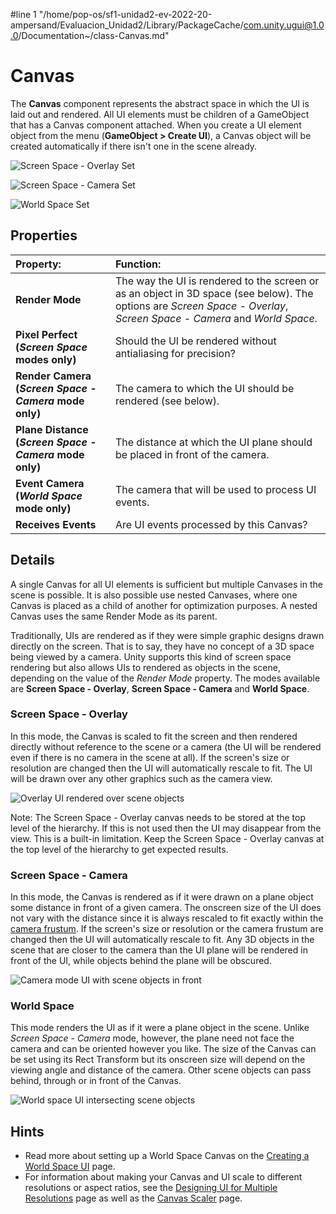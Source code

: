 #line 1 "/home/pop-os/sf1-unidad2-ev-2022-20-ampersand/Evaluacion_Unidad2/Library/PackageCache/com.unity.ugui@1.0.0/Documentation~/class-Canvas.md"
# Canvas

The **Canvas** component represents the abstract space in which the UI is laid out and rendered. All UI elements must be children of a GameObject that has a Canvas component attached. When you create a UI element object from the menu (**GameObject > Create UI**), a Canvas object will be created automatically if there isn't one in the scene already.

![Screen Space - Overlay Set](images/UI_CanvasInspector.png)

![Screen Space - Camera Set](images/UI_CanvasScreenSpaceCameraInspector.png)

![World Space Set](images/UI_CanvasWorldSpaceInspector.png)

## Properties

|**Property:** |**Function:** |
|:---|:---|
|**Render Mode** | The way the UI is rendered to the screen or as an object in 3D space (see below). The options are _Screen Space - Overlay_, _Screen Space - Camera_ and _World Space_. |
|**Pixel Perfect (_Screen Space_ modes only)** |Should the UI be rendered without antialiasing for precision? |
|**Render Camera (_Screen Space - Camera_ mode only)** |The camera to which the UI should be rendered (see below). |
|**Plane Distance (_Screen Space - Camera_ mode only)** |The distance at which the UI plane should be placed in front of the camera. |
|**Event Camera (_World Space_ mode only)** |The camera that will be used to process UI events. |
|**Receives Events** |Are UI events processed by this Canvas? |


## Details

A single Canvas for all UI elements is sufficient but multiple Canvases in the scene is possible. It is also possible use nested Canvases, where one Canvas is placed as a child of another for optimization purposes. A nested Canvas uses the same Render Mode as its parent.

Traditionally, UIs are rendered as if they were simple graphic designs drawn directly on the screen. That is to say, they have no concept of a 3D space being viewed by a camera. Unity supports this kind of screen space rendering but also allows UIs to rendered as objects in the scene, depending on the value of the _Render Mode_ property. The modes available are **Screen Space - Overlay**, **Screen Space - Camera** and **World Space**.

### Screen Space - Overlay

In this mode, the Canvas is scaled to fit the screen and then rendered directly without reference to the scene or a camera (the UI will be rendered even if there is no camera in the scene at all). If the screen's size or resolution are changed then the UI will automatically rescale to fit. The UI will be drawn over any other graphics such as the camera view.

![Overlay UI rendered over scene objects](images/CanvasOverlay.png)

Note: The Screen Space - Overlay canvas needs to be stored at the top level of the hierarchy.  If this is not used then the UI may disappear from the view.  This is a built-in limitation.  Keep the Screen Space - Overlay canvas at the top level of the hierarchy to get expected results.

### Screen Space - Camera

In this mode, the Canvas is rendered as if it were drawn on a plane object some distance in front of a given camera. The onscreen size of the UI does not vary with the distance since it is always rescaled to fit exactly within the [camera frustum](https://docs.unity3d.com/Manual/FrustumSizeAtDistance.html). If the screen's size or resolution or the camera frustum are changed then the UI will automatically rescale to fit. Any 3D objects in the scene that are closer to the camera than the UI plane will be rendered in front of the UI, while objects behind the plane will be obscured.

![Camera mode UI with scene objects in front](images/CanvasCamera.png)

### World Space

This mode renders the UI as if it were a plane object in the scene. Unlike _Screen Space - Camera_ mode, however, the plane need not face the camera and can be oriented however you like. The size of the Canvas can be set using its Rect Transform but its onscreen size will depend on the viewing angle and distance of the camera. Other scene objects can pass behind, through or in front of the Canvas.

![World space UI intersecting scene objects](images/CanvasWorldSpace.png)


## Hints
* Read more about setting up a World Space Canvas on the [Creating a World Space UI](HOWTO-UIWorldSpace.md) page.
* For information about making your Canvas and UI scale to different resolutions or aspect ratios, see the [Designing UI for Multiple Resolutions](HOWTO-UIMultiResolution.md) page as well as the [Canvas Scaler](script-CanvasScaler.md) page.
